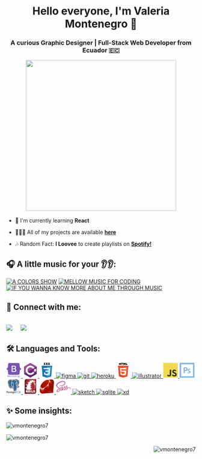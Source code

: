 <h1 align="center">Hello everyone, I'm Valeria Montenegro 🌻</h1>
<h3 align="center">A curious Graphic Designer | Full-Stack Web Developer from Ecuador 🇪🇨</h3>

<p align="center"> 
  <img src="https://user-images.githubusercontent.com/61019494/161110592-a0f94fb2-6e72-44d3-98ce-377a0d65e4ac.gif" width="400" height="400" />
</p>

- 🌱 I'm currently learning **React**

- 👩🏻‍💻 All of my projects are available [**here**](https://github.com/vmontenegro7)

- 🎶 Random Fact: **I Loovee** to create playlists on [**Spotify!**](https://open.spotify.com/user/valeria_montenegro?si=d481696b178a4fcf)

<h2 align="left">🎧 A little music for your 👂👂:</h2>


[![A COLORS SHOW](https://img.shields.io/badge/A%20Colors%20Show-%231DB954.svg?&style=for-the-badge&logo=spotify&logoColor=white)](https://open.spotify.com/playlist/0LsT5s7hZYO3lKIknfqSwu?si=071ffdc015204c0d) [![MELLOW MUSIC FOR CODING](https://img.shields.io/badge/Mellow%20Music%20for%20coding-%231DB954.svg?&style=for-the-badge&logo=spotify&logoColor=white)](https://open.spotify.com/playlist/6nvGhwYnawjVS6bb2T9rOw?si=83a3967b5bd347b8) [![IF YOU WANNA KNOW MORE ABOUT ME THROUGH MUSIC](https://img.shields.io/badge/If%20you%20wanna%20know%20more%20about%20me%20through%20music-%231DB954.svg?&style=for-the-badge&logo=spotify&logoColor=white)](https://open.spotify.com/playlist/2qDPZDPrh1qX7d9G0BsCw6?si=ab58db13df2948be)

<h2 align="left">🤝 Connect with me:</h2>

<br>	
<a target="_blank" href="https://www.linkedin.com/in/valeria-montenegro/"><img src="https://img.shields.io/badge/-LinkedIn-0077B5?style=for-the-badge&logo=Linkedin&logoColor=white"></img></a>
&emsp;
<a target="_blank" href="mailto:valemontenegro7@gmail.com"><img src="https://img.shields.io/badge/-Gmail-D14836?style=for-the-badge&logo=Gmail&logoColor=white"></img></a>
&emsp;
<br>

<h2 align="left">🛠 Languages and Tools:</h2>
  <p align="left"> 
    <a href="https://getbootstrap.com" target="_blank" rel="noreferrer"> <img src="https://raw.githubusercontent.com/devicons/devicon/master/icons/bootstrap/bootstrap-plain-wordmark.svg" alt="bootstrap" width="40" height="40"/> </a>     <a href="https://www.w3schools.com/cs/" target="_blank" rel="noreferrer"> <img src="https://raw.githubusercontent.com/devicons/devicon/master/icons/csharp/csharp-original.svg" alt="csharp" width="40" height="40"/> </a>
    <a href="https://www.w3schools.com/css/" target="_blank" rel="noreferrer"> <img src="https://raw.githubusercontent.com/devicons/devicon/master/icons/css3/css3-original-wordmark.svg" alt="css3" width="40" height="40"/> </a>
    <a href="https://www.figma.com/" target="_blank" rel="noreferrer"> <img src="https://www.vectorlogo.zone/logos/figma/figma-icon.svg" alt="figma" width="40" height="40"/> </a>
    <a href="https://git-scm.com/" target="_blank" rel="noreferrer"> <img src="https://www.vectorlogo.zone/logos/git-scm/git-scm-icon.svg" alt="git" width="40" height="40"/> </a>
    <a href="https://heroku.com" target="_blank" rel="noreferrer"> <img src="https://www.vectorlogo.zone/logos/heroku/heroku-icon.svg" alt="heroku" width="40" height="40"/> </a>
    <a href="https://www.w3.org/html/" target="_blank" rel="noreferrer"> <img src="https://raw.githubusercontent.com/devicons/devicon/master/icons/html5/html5-original-wordmark.svg" alt="html5" width="40" height="40"/> </a>
    <a href="https://www.adobe.com/in/products/illustrator.html" target="_blank" rel="noreferrer"> <img src="https://www.vectorlogo.zone/logos/adobe_illustrator/adobe_illustrator-icon.svg" alt="illustrator" width="40" height="40"/> </a>
    <a href="https://developer.mozilla.org/en-US/docs/Web/JavaScript" target="_blank" rel="noreferrer"> <img src="https://raw.githubusercontent.com/devicons/devicon/master/icons/javascript/javascript-original.svg" alt="javascript" width="40" height="40"/> </a>
    <a href="https://www.photoshop.com/en" target="_blank" rel="noreferrer"> <img src="https://raw.githubusercontent.com/devicons/devicon/master/icons/photoshop/photoshop-line.svg" alt="photoshop" width="40" height="40"/> </a>
    <a href="https://www.postgresql.org" target="_blank" rel="noreferrer"> <img src="https://raw.githubusercontent.com/devicons/devicon/master/icons/postgresql/postgresql-original-wordmark.svg" alt="postgresql" width="40" height="40"/> </a>
    <a href="https://rubyonrails.org" target="_blank" rel="noreferrer"> <img src="https://raw.githubusercontent.com/devicons/devicon/master/icons/rails/rails-original-wordmark.svg" alt="rails" width="40" height="40"/> </a> 
    <a href="https://www.ruby-lang.org/en/" target="_blank" rel="noreferrer"> <img src="https://raw.githubusercontent.com/devicons/devicon/master/icons/ruby/ruby-original.svg" alt="ruby" width="40" height="40"/> </a>
    <a href="https://sass-lang.com" target="_blank" rel="noreferrer"> <img src="https://raw.githubusercontent.com/devicons/devicon/master/icons/sass/sass-original.svg" alt="sass" width="40" height="40"/> </a>
    <a href="https://www.sketch.com/" target="_blank" rel="noreferrer"> <img src="https://www.vectorlogo.zone/logos/sketchapp/sketchapp-icon.svg" alt="sketch" width="40" height="40"/> </a>
    <a href="https://www.sqlite.org/" target="_blank" rel="noreferrer"> <img src="https://www.vectorlogo.zone/logos/sqlite/sqlite-icon.svg" alt="sqlite" width="40" height="40"/> </a>
    <a href="https://www.adobe.com/products/xd.html" target="_blank" rel="noreferrer"> <img src="https://cdn.worldvectorlogo.com/logos/adobe-xd.svg" alt="xd" width="40" height="40"/> </a> 
  </p>

<h2 align="left">✨ Some insights:</h2>

<p>&nbsp;<img align="left" src="https://github-readme-stats.vercel.app/api?username=vmontenegro7&show_icons=true&locale=en" alt="vmontenegro7" /></p>

<p><img align="center" src="https://github-readme-stats.vercel.app/api/top-langs?username=vmontenegro7&show_icons=true&locale=en&layout=compact" alt="vmontenegro7" /></p>

<p align="right"> <img src="https://komarev.com/ghpvc/?username=vmontenegro7&label=Profile%20views&color=0e75b6&style=flat" alt="vmontenegro7" /> </p>
